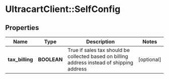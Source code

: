 # UltracartClient::SelfConfig

## Properties
Name | Type | Description | Notes
------------ | ------------- | ------------- | -------------
**tax_billing** | **BOOLEAN** | True if sales tax should be collected based on billing address instead of shipping address | [optional] 


